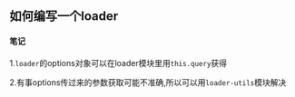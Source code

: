 ## 如何编写一个loader

#### 笔记
1.`loader`的options对象可以在loader模块里用`this.query`获得

2.有事options传过来的参数获取可能不准确,所以可以用`loader-utils`模块解决